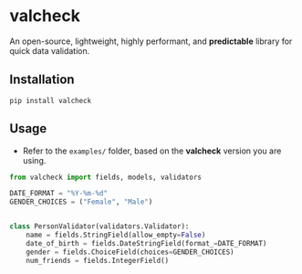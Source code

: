 # valcheck
An open-source, lightweight, highly performant, and **predictable** library for quick data validation.

## Installation
```
pip install valcheck
```

## Usage
- Refer to the `examples/` folder, based on the **valcheck** version you are using.

```python
from valcheck import fields, models, validators

DATE_FORMAT = "%Y-%m-%d"
GENDER_CHOICES = ("Female", "Male")


class PersonValidator(validators.Validator):
    name = fields.StringField(allow_empty=False)
    date_of_birth = fields.DateStringField(format_=DATE_FORMAT)
    gender = fields.ChoiceField(choices=GENDER_CHOICES)
    num_friends = fields.IntegerField()
```